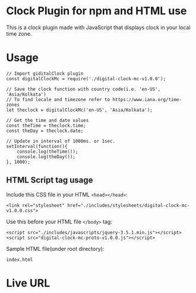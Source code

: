 # Clock Plugin for npm and HTML use
This is a clock plugin made with JavaScript that displays clock in your local time zone.

# Usage

```
// Import giditalClock plugin
const digitalClockMc = require('./digital-clock-mc-v1.0.0');

// Save the clock function with country code(i.e. 'en-US', 'Asia/Kolkata')
// To find locale and timezone refer to https://www.iana.org/time-zones
let theclock = digitalClockMc('en-US', 'Asia/Kolkata');

// Get the time and date values
const theTime = theclock.time;
const theDay = theclock.date;

// Update in interval of 1000ms. or 1sec.
setInterval(function(){
    console.log(theTime());
    console.log(theDay());
}, 1000);
```
## HTML Script tag usage

Include this CSS file in your HTML `<head></head>`:
```
<link rel="stylesheet" href="./includes/stylesheets/digital-clock-mc-v1.0.0.css">
```

Use this before your HTML file `</body>` tag:
```
<script src="./includes/javascripts/jquery-3.5.1.min.js"></script>
<script src="digital-clock-mc-proto-v1.0.0.js"></script>
```

Sample HTML file(under root directory):
```
index.html
```

# Live URL
